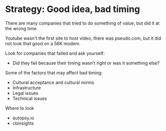 # Strategy: Good idea, bad timing

There are many companies that tried to do something of value, but did it at the
wrong time.

Youtube wasn't the first site to host video, there was pseudo.com, but it did
not look that good on a 56K modem.

Look for companies that failed and ask yourself:
- Did they fail because their timing wasn't right or was it something else?

Some of the factors that may affect bad timing:
- Cultural acceptance and cultural norms
- Infrastructure
- Legal issues
- Technical issues

Where to look
- autopsy.io
- cbinsights
